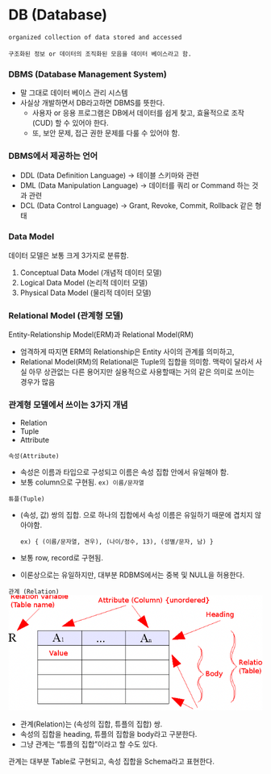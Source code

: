 # DB (Database)

```
organized collection of data stored and accessed

구조화된 정보 or 데이터의 조직화된 모음을 데이터 베이스라고 함.
```

### DBMS (Database Management System)

- 말 그대로 데이터 베이스 관리 시스템
- 사실상 개발하면서 DB라고하면 DBMS를 뜻한다.
  - 사용자 or 응용 프로그램은 DB에서 데이터를 쉽게 찾고, 효율적으로 조작(CUD) 할 수 있어야 한다.
  - 또, 보안 문제, 접근 권한 문제를 다룰 수 있어야 함.

### DBMS에서 제공하는 언어
- DDL (Data Definition Language) -> 테이블 스키마와 관련
- DML (Data Manipulation Language) -> 데이터를 쿼리 or Command 하는 것과 관련
- DCL (Data Control Language) -> Grant, Revoke, Commit, Rollback 같은 형태

### Data Model

데이터 모델은 보통 크게 3가지로 분류함.
1. Conceptual Data Model (개념적 데이터 모델)
2. Logical Data Model (논리적 데이터 모델)
3. Physical Data Model (물리적 데이터 모델)

### Relational Model (관계형 모델)

Entity-Relationship Model(ERM)과 Relational Model(RM)
- 엄격하게 따지면 ERM의 Relationship은 Entity 사이의 관계를 의미하고,
- Relational Model(RM)의 Relational은 Tuple의 집합을 의미함.
  맥락이 달라서 사실 아무 상관없는 다른 용어지만 실용적으로 사용할때는 거의 같은 의미로 쓰이는 경우가 많음

### 관계형 모델에서 쓰이는 3가지 개념
- Relation
- Tuple
- Attribute

`속성(Attribute)`

- 속성은 이름과 타입으로 구성되고 이름은 속성 집합 안에서 유일해야 함.
- 보통 column으로 구현됨.
  `ex) 이름/문자열`

`튜플(Tuple)`

- (속성, 값) 쌍의 집합. 으로 하나의 집합에서 속성 이름은 유일하기 때문에 겹치지 않아야함.

  `ex) { (이름/문자열, 견우), (나이/정수, 13), (성별/문자, 남) }`

- 보통 row, record로 구현됨.
- 이론상으로는 유일하지만, 대부분 RDBMS에서는 중복 및 NULL을 허용한다.

`관계 (Relation)`
![img.png](img.png)

- 관계(Relation)는 (속성의 집합, 튜플의 집합) 쌍.
- 속성의 집합을 heading, 튜플의 집합을 body라고 구분한다.
- 그냥 관계는 “튜플의 집합”이라고 할 수도 있다.

관계는 대부분 Table로 구현되고, 속성 집합을 Schema라고 표현한다.


